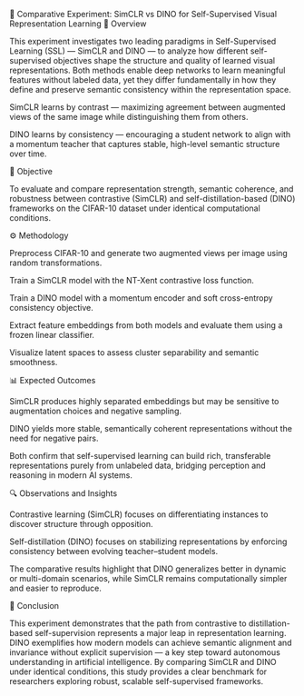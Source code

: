 🧠 Comparative Experiment: SimCLR vs DINO for Self-Supervised Visual Representation Learning
📘 Overview

This experiment investigates two leading paradigms in Self-Supervised Learning (SSL) — SimCLR and DINO — to analyze how different self-supervised objectives shape the structure and quality of learned visual representations.
Both methods enable deep networks to learn meaningful features without labeled data, yet they differ fundamentally in how they define and preserve semantic consistency within the representation space.

SimCLR learns by contrast — maximizing agreement between augmented views of the same image while distinguishing them from others.

DINO learns by consistency — encouraging a student network to align with a momentum teacher that captures stable, high-level semantic structure over time.

🎯 Objective

To evaluate and compare representation strength, semantic coherence, and robustness between contrastive (SimCLR) and self-distillation-based (DINO) frameworks on the CIFAR-10 dataset under identical computational conditions.

⚙️ Methodology

Preprocess CIFAR-10 and generate two augmented views per image using random transformations.

Train a SimCLR model with the NT-Xent contrastive loss function.

Train a DINO model with a momentum encoder and soft cross-entropy consistency objective.

Extract feature embeddings from both models and evaluate them using a frozen linear classifier.

Visualize latent spaces to assess cluster separability and semantic smoothness.

📊 Expected Outcomes

SimCLR produces highly separated embeddings but may be sensitive to augmentation choices and negative sampling.

DINO yields more stable, semantically coherent representations without the need for negative pairs.

Both confirm that self-supervised learning can build rich, transferable representations purely from unlabeled data, bridging perception and reasoning in modern AI systems.

🔍 Observations and Insights

Contrastive learning (SimCLR) focuses on differentiating instances to discover structure through opposition.

Self-distillation (DINO) focuses on stabilizing representations by enforcing consistency between evolving teacher–student models.

The comparative results highlight that DINO generalizes better in dynamic or multi-domain scenarios, while SimCLR remains computationally simpler and easier to reproduce.

🧩 Conclusion

This experiment demonstrates that the path from contrastive to distillation-based self-supervision represents a major leap in representation learning.
DINO exemplifies how modern models can achieve semantic alignment and invariance without explicit supervision — a key step toward autonomous understanding in artificial intelligence.
By comparing SimCLR and DINO under identical conditions, this study provides a clear benchmark for researchers exploring robust, scalable self-supervised frameworks.
